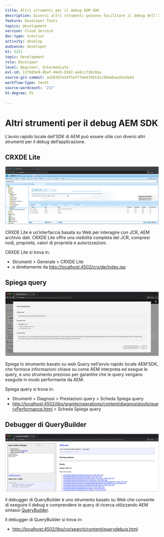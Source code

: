 ```yaml
---
title: Altri strumenti per il debug AEM SDK
description: Diversi altri strumenti possono facilitare il debug dell'avvio rapido locale dell'SDK AEM.
feature: Developer Tools
topics: development
version: Cloud Service
doc-type: tutorial
activity: develop
audience: developer
kt: 5251
topic: Development
role: Developer
level: Beginner, Intermediate
exl-id: 11fb83e9-dbaf-46e5-8102-ae8cc716c6ba
source-git-commit: ad203d7a34f5eff7de4768131c9b4ebae261da93
workflow-type: tm+mt
source-wordcount: '217'
ht-degree: 5%

---
```


# Altri strumenti per il debug AEM SDK

L’avvio rapido locale dell’SDK di AEM può essere utile con diversi altri strumenti per il debug dell’applicazione.

## CRXDE Lite

![CRXDE Lite](./assets/other-tools/crxde-lite.png)

CRXDE Lite è un’interfaccia basata su Web per interagire con JCR, AEM archivio dati. CRXDE Lite offre una visibilità completa del JCR, compresi nodi, proprietà, valori di proprietà e autorizzazioni.

CRXDE Lite si trova in:

+ Strumenti > Generale > CRXDE Lite
+ o direttamente da [http://localhost:4502/crx/de/index.jsp](http://localhost:4502/crx/de/index.jsp)

## Spiega query

![Spiega query](./assets/other-tools/explain-query.png)

Spiega lo strumento basato su web Query nell’avvio rapido locale AEM’SDK, che fornisce informazioni chiave su come AEM interpreta ed esegue le query, e uno strumento prezioso per garantire che le query vengano eseguite in modo performante da AEM.

Spiega query si trova in:

+ Strumenti > Diagnosi > Prestazioni query > Scheda Spiega query
+ [http://localhost:4502/libs/granite/operations/content/diagnosistools/queryPerformance.html](http://localhost:4502/libs/granite/operations/content/diagnosistools/queryPerformance.html)  > Scheda Spiega query

## Debugger di QueryBuilder

![Debugger di QueryBuilder](./assets/other-tools/query-debugger.png)

Il debugger di QueryBuilder è uno strumento basato su Web che consente di eseguire il debug e comprendere le query di ricerca utilizzando AEM sintassi [QueryBuilder](https://experienceleague.adobe.com/docs/experience-manager-65/developing/platform/query-builder/querybuilder-api.html).

Il debugger di QueryBuilder si trova in:

+ [http://localhost:4502/libs/cq/search/content/querydebug.html](http://localhost:4502/libs/cq/search/content/querydebug.html)

